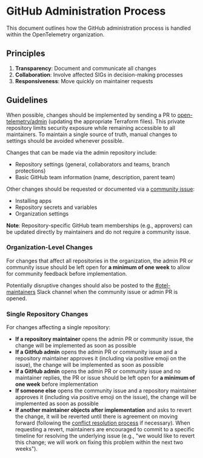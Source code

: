 # GitHub Administration Process

This document outlines how the GitHub administration process is handled within the OpenTelemetry organization.

## Principles

1. **Transparency**: Document and communicate all changes
2. **Collaboration**: Involve affected SIGs in decision-making processes
3. **Responsiveness**: Move quickly on maintainer requests

## Guidelines

When possible, changes should be implemented by sending a PR to [open-telemetry/admin](https://github.com/open-telemetry/admin) (updating the appropriate Terraform files). This private repository limits security exposure while remaining accessible to all maintainers. To maintain a single source of truth,
manual changes to settings should be avoided whenever possible.

Changes that can be made via the admin repository include:

- Repository settings (general, collaborators and teams, branch protections)
- Basic GitHub team information (name, description, parent team)

Other changes should be requested or documented via a [community issue](https://github.com/open-telemetry/community/issues):

- Installing apps
- Repository secrets and variables
- Organization settings

**Note**: Repository-specific GitHub team memberships (e.g., approvers) can be updated directly by maintainers and do not require a community issue.

### Organization-Level Changes

For changes that affect all repositories in the organization, the admin PR or community issue should be left open for **a minimum of one week** to allow for community feedback before implementation.

Potentially disruptive changes should also be posted to the [#otel-maintainers](https://cloud-native.slack.com/archives/C01NJ7V1KRC) Slack channel when the community issue or admin PR is opened.

### Single Repository Changes

For changes affecting a single repository:
- **If a repository maintainer** opens the admin PR or community issue, the change will be implemented as soon as possible
- **If a GitHub admin** opens the admin PR or community issue and a repository maintainer approves it (including via positive emoji on the issue), the change will be implemented as soon as possible
- **If a GitHub admin** opens the admin PR or community issue and no maintainer replies, the PR or issue should be left open for **a minimum of one week** before implementation
- **If someone else** opens the community issue and a repository maintainer approves it (including via positive emoji on the issue), the change will be implemented as soon as possible
- **If another maintainer objects after implementation** and asks to revert the change, it will be reverted until there is agreement on moving forward (following the [conflict resolution process](conflict-resolution.md) if necessary). When requesting a revert, maintainers are encouraged to commit to a specific timeline for resolving the underlying issue (e.g., "we would like to revert this change; we will work on fixing this problem within the next two weeks").
